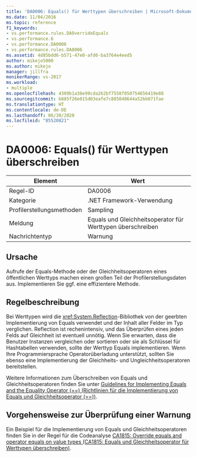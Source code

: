 ```yaml
---
title: 'DA0006: Equals() für Werttypen überschreiben | Microsoft-Dokumentation'
ms.date: 11/04/2016
ms.topic: reference
f1_keywords:
- vs.performance.rules.DAOverrideEquals
- vs.performance.6
- vs.performance.DA0006
- vs.performance.rules.DA0006
ms.assetid: 4d85bdd6-b571-47e0-afd6-ba3764e4eed5
author: mikejo5000
ms.author: mikejo
manager: jillfra
monikerRange: vs-2017
ms.workload:
- multiple
ms.openlocfilehash: 4309b1a38e99cda262bf7558f050754656419e88
ms.sourcegitcommit: b885f26e015d03eafe7c885040644a52bb071fae
ms.translationtype: HT
ms.contentlocale: de-DE
ms.lasthandoff: 06/30/2020
ms.locfileid: "85520821"
---
```

# <a name="da0006-override-equals-for-value-types"></a>DA0006: Equals() für Werttypen überschreiben

|Element|Wert|
|-|-|
|Regel-ID|DA0006|
|Kategorie|.NET Framework-Verwendung|
|Profilerstellungsmethoden|Sampling|
|Meldung|Equals und Gleichheitsoperator für Werttypen überschreiben|
|Nachrichtentyp|Warnung|

## <a name="cause"></a>Ursache
 Aufrufe der Equals-Methode oder der Gleichheitsoperatoren eines öffentlichen Werttyps machen einen großen Teil der Profilerstellungsdaten aus. Implementieren Sie ggf. eine effizientere Methode.

## <a name="rule-description"></a>Regelbeschreibung
 Bei Werttypen wird die <xref:System.Reflection>-Bibliothek von der geerbten Implementierung von Equals verwendet und der Inhalt aller Felder im Typ verglichen. Reflection ist rechenintensiv, und das Überprüfen eines jeden Felds auf Gleichheit ist eventuell unnötig. Wenn Sie erwarten, dass die Benutzer Instanzen vergleichen oder sortieren oder sie als Schlüssel für Hashtabellen verwenden, sollte der Werttyp Equals implementieren. Wenn Ihre Programmiersprache Operatorüberladung unterstützt, sollten Sie ebenso eine Implementierung der Gleichheits- und Ungleichheitsoperatoren bereitstellen.

 Weitere Informationen zum Überschreiben von Equals und Gleichheitsoperatoren finden Sie unter [Guidelines for Implementing Equals and the Equality Operator (==) (Richtlinien für die Implementierung von Equals und Gleichheitsoperator (==))](/dotnet/standard/design-guidelines/equality-operators).

## <a name="how-to-investigate-a-warning"></a>Vorgehensweise zur Überprüfung einer Warnung
 Ein Beispiel für die Implementierung von Equals und Gleichheitsoperatoren finden Sie in der Regel für die Codeanalyse [CA1815: Override equals and operator equals on value types (CA1815: Equals und Gleichheitsoperator für Werttypen überschreiben)](../code-quality/ca1815.md).
